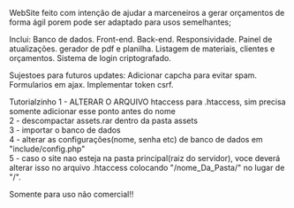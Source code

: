 WebSite feito com intenção de ajudar a marceneiros a gerar orçamentos de forma ágil porem pode ser adaptado para usos semelhantes;

Inclui:
  Banco de dados.
  Front-end.
  Back-end.
  Responsividade.
  Painel de atualizações.
  gerador de pdf e planilha.
  Listagem de materiais, clientes e orçamentos.
  Sistema de login criptografado.

Sujestoes para futuros updates:
  Adicionar capcha para evitar spam.
  Formularios em ajax.
  Implementar token csrf.

Tutorialzinho
  1 - ALTERAR O ARQUIVO htaccess para .htaccess, sim precisa somente adicionar esse ponto antes do nome <br>
  2 - descompactar assets.rar dentro da pasta assets <br>
  3 - importar o banco de dados <br>
  4 - alterar as configurações(nome, senha etc) de banco de dados em "include/config.php" <br>
  5 - caso o site nao esteja na pasta principal(raiz do servidor), voce deverá alterar isso no arquivo .htaccess colocando "/nome_Da_Pasta/" no lugar de "/".


Somente para uso não comercial!!
